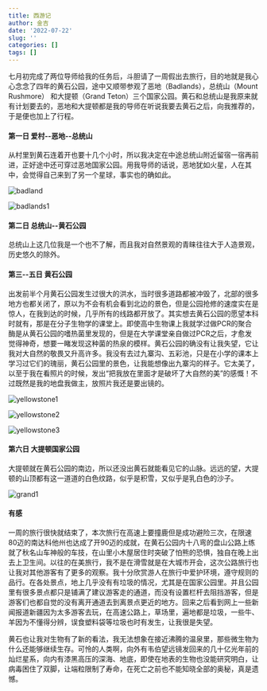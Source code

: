 ```yaml
---
title: 西游记
author: 金吉
date: '2022-07-22'
slug: ''
categories: []
tags: []
---
```



七月初完成了两位导师给我的任务后，斗胆请了一周假出去旅行，目的地就是我心心念念了四年的黄石公园，途中又顺带参观了恶地（Badlands），总统山（Mount Rushmore） 和大提顿（Grand Teton）三个国家公园。黄石和总统山是我原来就有计划要去的，恶地和大提顿都是我的导师在听说我要去黄石之后，向我推荐的，于是便也加上了行程。

#### 第一日  爱村--恶地--总统山

从村里到黄石连着开也要十几个小时，所以我决定在中途总统山附近留宿一宿再前进，正好途中还可穿过恶地国家公园。用我导师的话说，恶地犹如火星，人在其中，会觉得自己来到了另一个星球，事实也的确如此。

![badland](/img/badland.png)


![badlands1](/img/badlands1.png)


#### 第二日  总统山--黄石公园

总统山上这几位我是一个也不了解，而且我对自然景观的青睐往往大于人造景观，历史悠久的除外。


#### 第三--五日  黄石公园

出发前半个月黄石公园发生过很大的洪水，当时很多道路都被冲毁了，北部的很多地方也都关闭了，原以为不会有机会看到北边的景色，但是公园抢修的速度实在是惊人，在我到达的时候，几乎所有的线路都开放了。其实想去黄石公园的愿望本科时就有，那是在分子生物学的课堂上。即使高中生物课上我就学过做PCR的聚合酶是从黄石公园的嗜热菌里发现的，但是在大学课堂亲自做过PCR之后，才愈发觉得神奇，想要一睹发现这种菌的热泉的模样。黄石公园的确没有让我失望，它让我对大自然的敬畏又升高许多。我没有去过九寨沟、五彩池，只是在小学的课本上学习过它们的瑰丽，黄石公园里的景色，让我能想像出九寨沟的样子。它太美了，以至于我在看照片的时候，发出“把我放在里面才是破坏了大自然的美”的感慨！不过既然是我的地盘我做主，放照片我还是要出镜的。


![yellowstone1](/img/yellow1.JPG)

![yellowstone2](/img/yellow2.JPG)

![yellowstone3](/img/yellow3.JPG)

#### 第六日  大提顿国家公园

大提顿就在黄石公园的南边，所以还没出黄石就能看见它的山脉。远远的望，大提顿的山顶都有这一道道的白色纹路，似乎是积雪，又似乎是乳白色的沙子。

![grand1](/img/grand1.JPG)


#### 有感

一周的旅行很快就结束了，本次旅行在高速上要撞鹿但是成功避险三次，在限速80迈的南达科他州也达成了开90迈的成就，在黄石公园内十八弯的盘山公路上练就了秋名山车神般的车技，在山里小木屋居住时突破了怕熊的恐惧，独自在晚上出去上卫生间。以往的在美旅行，我不是在滑雪就是在大城市开会，这次公路旅行也让我对其他游客有了更多的观察。我十分欣赏游人在旅行中爱护环境，遵守规则的品行。在各处景点，地上几乎没有有垃圾的情况，尤其是在国家公园里。并且公园里有很多景点都只是铺满了建议游客走的通道，而没有设置栏杆去阻挡游客，但是游客们也都自觉的没有离开通道去到离景点更近的地方。回来之后看到网上一些新闻报道新疆因为太多游客去玩，在高速公路上，草场里，遍地都是垃圾，一些牛、羊因为不懂得分辨，误食塑料袋等垃圾也时有发生，让我很是失望。

黄石也让我对生物有了新的看法，我无法想象在接近沸腾的温泉里，那些微生物为什么还能够继续生存。可怜的人类啊，向外有韦伯望远镜发回来的几十亿光年前的灿烂星系，向内有漆黑高压的深海、地底，即使在地表的生物也没能研究明白，让病毒困住了双脚，让端粒限制了寿命，在死亡之前也不能知晓全部的奥秘，真是遗憾。








